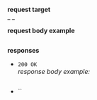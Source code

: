 **request target**  
_ _

**request body example**

```js

```

**responses**

* `200 OK`  
_response body example:_
    ```js
    ```
* ``